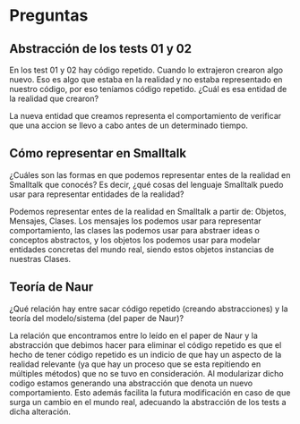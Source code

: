 # Preguntas
## Abstracción de los tests 01 y 02
En los test 01 y 02 hay código repetido. Cuando lo extrajeron crearon algo nuevo. Eso es algo que estaba en la realidad y no estaba representado en nuestro código, por eso teníamos código repetido. ¿Cuál es esa entidad de la realidad que crearon?

La nueva entidad que creamos representa el comportamiento de verificar que una accion se llevo a cabo antes de un determinado tiempo.


## Cómo representar en Smalltalk
¿Cuáles son las formas en que podemos representar entes de la realidad en Smalltalk que conocés? Es decir, ¿qué cosas del lenguaje Smalltalk puedo usar para representar entidades de la realidad?

Podemos representar entes de la realidad en Smalltalk a partir de: Objetos, Mensajes, Clases.
Los mensajes los podemos usar para representar comportamiento, las clases las podemos usar para abstraer ideas o conceptos abstractos, y los objetos los podemos usar para modelar entidades concretas del mundo real, siendo estos objetos instancias de nuestras Clases.


## Teoría de Naur
¿Qué relación hay entre sacar código repetido (creando abstracciones) y la teoría del modelo/sistema (del paper de Naur)?

La relación que encontramos entre lo leído en el paper de Naur y la abstracción que debimos hacer para eliminar el código repetido es que el hecho de tener código repetido es un indicio de que hay un aspecto de la realidad relevante (ya que hay un proceso que se esta repitiendo en múltiples métodos) que no se tuvo en consideración. Al modularizar dicho codigo estamos generando una abstracción que denota un nuevo comportamiento. Esto además facilita la futura modificación en caso de que surga un cambio en el mundo real, adecuando la abstracción de los tests a dicha alteración.
